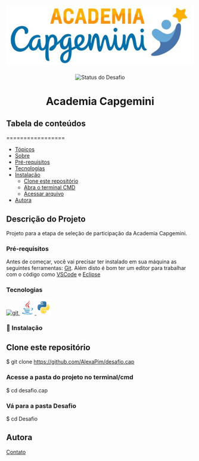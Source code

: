 <h1 align="center">
  <img alt="Academia Capgemini" title="#AcademiaCapgemini" src="assets/academiaCapgemini.JPG" />
</h1>

<div align="center" align-items = "center">
<img alt = "Status do Desafio" title = "Status" src = "https://img.shields.io/badge/STATUS-CONCLU%C3%8DDO-green">
</div>

<h1 align="center">Academia Capgemini</h1>

## Tabela de conteúdos
=================
<!--ts-->
   * [Tópicos](##tabeladeconteúdos)
   * [Sobre](##descriçãodoProjeto)
   * [Pré-requisitos](###pré-requisitos)
   * [Tecnologias](###tecnologias)
   * [Instalação](###🎲instalação)
      * [Clone este repositório](#cloneesterepositório)
      * [Abra o terminal CMD](#acesseapastadoprojetonoterminal/cmd)
      * [Acessar arquivo](#váparaapastaDesafio)
   * [Autora](###autora)
<!--te-->

## Descrição do Projeto
<p>Projeto para a etapa de seleção de participação da Academia Capgemini. </p>

### Pré-requisitos

Antes de começar, você vai precisar ter instalado em sua máquina as seguintes ferramentas:
[Git](https://git-scm.com). 
Além disto é bom ter um editor para trabalhar com o código como [VSCode](https://code.visualstudio.com/) e [Eclipse](https://img.shields.io/badge/Eclipse-FE7A16.svg?style=for-the-badge&logo=Eclipse&logoColor=white)

### Tecnologias

<p align="left"> </a> <a href="https://git-scm.com/" target="_blank" rel="noreferrer"> <img src="https://www.vectorlogo.zone/logos/git-scm/git-scm-icon.svg" alt="git" width="40" height="40"/> </a> <a href="https://www.java.com" target="_blank" rel="noreferrer"> <img src="https://raw.githubusercontent.com/devicons/devicon/master/icons/java/java-original.svg" alt="java" width="40" height="40"/> </a>  <a href="https://www.python.org" target="_blank" rel="noreferrer"><img src="https://raw.githubusercontent.com/devicons/devicon/master/icons/python/python-original.svg" alt="python" width="40" height="40"/> </a> </p>

### 🎲 Instalação


## Clone este repositório
$ git clone <https://github.com/AlexaPim/desafio.cap>

### Acesse a pasta do projeto no terminal/cmd
$ cd desafio.cap

### Vá para a pasta Desafio
$ cd Desafio


## Autora
<a href="https://www.linkedin.com/in/alexssandra-pimentel/" target="_blank" rel="noreferrer">Contato</a>

